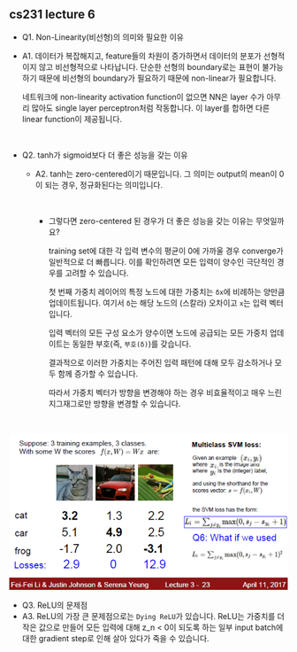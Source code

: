 ## cs231 lecture 6

- Q1. Non-Linearity(비선형)의 의미와 필요한 이유
- A1. 데이터가 복잡해지고, feature들의 차원이 증가하면서 데이터의 분포가 선형적이지 않고 비선형적으로 나타납니다. 단순한 선형의 boundary로는 표현이 불가능하기 때문에 비선형의 boundary가 필요하기 때문에 non-linear가 필요합니다.

    네트워크에 non-linearity activation function이 없으면 NN은 layer 수가 아무리 많아도 single layer perceptron처럼 작동합니다. 이 layer를 합하면 다른 linear function이 제공됩니다.

<br/>

- Q2. tanh가 sigmoid보다 더 좋은 성능을 갖는 이유
  - A2. tanh는 zero-centered이기 때문입니다. 그 의미는 output의 mean이 0이 되는 경우, 정규화된다는 의미입니다.

      <br/>

      - 그렇다면 zero-centered 된 경우가 더 좋은 성능을 갖는 이유는 무엇일까요?

        training set에 대한 각 입력 변수의 평균이 0에 가까울 경우 converge가 일반적으로 더 빠릅니다. 이를 확인하려면 모든 입력이 양수인 극단적인 경우를 고려할 수 있습니다.

        첫 번째 가중치 레이어의 특정 노드에 대한 가중치는 `δx`에 비례하는 양만큼 업데이트됩니다. 여기서 `δ`는 해당 노드의 (스칼라) 오차이고 `x`는 입력 벡터입니다. 
    
        입력 벡터의 모든 구성 요소가 양수이면 노드에 공급되는 모든 가중치 업데이트는 동일한 부호(즉, `부호(δ)`)를 갖습니다. 
    
        결과적으로 이러한 가중치는 주어진 입력 패턴에 대해 모두 감소하거나 모두 함께 증가할 수 있습니다. 
        
        따라서 가중치 벡터가 방향을 변경해야 하는 경우 비효율적이고 매우 느린 지그재그로만 방향을 변경할 수 있습니다.

<br/>

![img_1.png](img_1.png)

- Q3. ReLU의 문제점
- A3. ReLU의 가장 큰 문제점으로는 `Dying ReLU`가 있습니다. ReLU는 가중치를 더 작은 값으로 만들어 모든 입력에 대해 z_n < 0이 되도록 하는 일부 input batch에 대한 gradient step로 인해 살아 있다가 죽을 수 있습니다.

